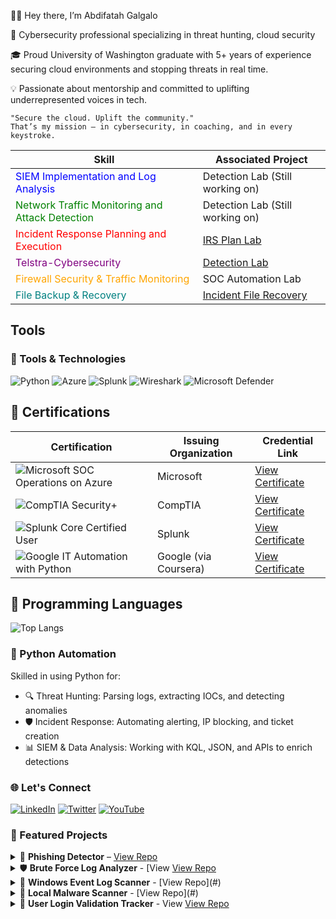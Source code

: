 👋🏾 Hey there, I’m Abdifatah Galgalo

🔐 Cybersecurity professional specializing in threat hunting, cloud security

🎓 Proud University of Washington graduate with 5+ years of experience securing cloud environments and stopping threats in real time.

💡 Passionate about mentorship and committed to uplifting underrepresented voices in tech.

	"Secure the cloud. Uplift the community."
	That’s my mission — in cybersecurity, in coaching, and in every keystroke.


| **Skill**                                         | **Associated Project**                                   |
|-------------------------------------------------|---------------------------------------------------------|
| <font color="blue">SIEM Implementation and Log Analysis</font>          | Detection Lab (Still working on)                       |
| <font color="green">Network Traffic Monitoring and Attack Detection</font>| Detection Lab (Still working on)                       |
| <font color="red">Incident Response Planning and Execution</font>      | [IRS Plan Lab](https://medium.com/p/43a41dcbb66a/edit) |
| <font color="purple">Telstra-Cybersecurity</font>                         | [Detection Lab](https://github.com/craig/SpringCore0day/blob/main/exp.py) |
| <font color="orange">Firewall Security & Traffic Monitoring</font>        | SOC Automation Lab                                     |
| <font color="teal">File Backup & Recovery</font>                        | [Incident File Recovery](https://www.youtube.com/@143abdifatah) |

## Tools
### 🔧 Tools & Technologies

![Python](https://img.shields.io/badge/Python-3776AB?style=for-the-badge&logo=python&logoColor=white)
![Azure](https://img.shields.io/badge/Azure-0078D4?style=for-the-badge&logo=microsoft-azure&logoColor=white)
![Splunk](https://img.shields.io/badge/Splunk-000000?style=for-the-badge&logo=splunk&logoColor=white)
![Wireshark](https://img.shields.io/badge/Wireshark-1679A7?style=for-the-badge&logo=wireshark&logoColor=white)
![Microsoft Defender](https://img.shields.io/badge/Microsoft_Defender_for_Endpoint-00A4EF?style=for-the-badge&logo=microsoft&logoColor=white)

## 🏅 Certifications

| Certification | Issuing Organization | Credential Link |
|---------------|----------------------|-----------------|
| ![Microsoft SOC Operations on Azure](https://img.shields.io/badge/Microsoft_SOC_Operations_on_Azure-0078D4?style=flat-square&logo=microsoft-azure&logoColor=white) | Microsoft | [View Certificate](https://www.credly.com/badges/6af246f4-95a0-4110-a219-fd5c5fcdb845/linked_in_profile) |
| ![CompTIA Security+](https://img.shields.io/badge/CompTIA_Security+-ED1C24?style=flat-square&logo=comptia&logoColor=white) | CompTIA | [View Certificate](https://www.credly.com/badges/4fe94342-8df8-4332-b779-1ab959916fb3/linked_in_profile) |
| ![Splunk Core Certified User](https://img.shields.io/badge/Splunk_Core_Certified_User-000000?style=flat-square&logo=splunk&logoColor=white) | Splunk | [View Certificate](https://www.credly.com/badges/6af246f4-95a0-4110-a219-fd5c5fcdb845/linked_in_profile) |
| ![Google IT Automation with Python](https://img.shields.io/badge/Google_IT_Automation_with_Python-34A853?style=flat-square&logo=google&logoColor=white) | Google (via Coursera) | [View Certificate](https://www.coursera.org/account/accomplishments/certificate/S0OMUCSN1A6C) |





## 🧠 Programming Languages


![Top Langs](https://github-readme-stats.vercel.app/api/top-langs/?username=your-github-username&layout=compact&theme=tokyonight&langs_count=8&hide=pythonlanaguae)

### 🐍 Python Automation
Skilled in using Python for:

- 🔍 Threat Hunting: Parsing logs, extracting IOCs, and detecting anomalies  
- 🛡 Incident Response: Automating alerting, IP blocking, and ticket creation  
- 📊 SIEM & Data Analysis: Working with KQL, JSON, and APIs to enrich detections  










### 🌐 Let's Connect

[![LinkedIn](https://img.shields.io/badge/LinkedIn-0077B5?logo=linkedin&style=for-the-badge)](https://www.linkedin.com/in/galgalo/)
[![Twitter](https://img.shields.io/badge/Twitter-1DA1F2?logo=twitter&style=for-the-badge)](https://twitter.com/your-handle)
[![YouTube](https://img.shields.io/badge/YouTube-FF0000?logo=youtube&style=for-the-badge)](https://www.youtube.com/@yourchannel)
















### 📂 Featured Projects

<details> 
<summary>🔎 <strong>Phishing Detector</strong> – <a href="https://github.com/galgalo12/phishing-detector">View Repo</a></summary>

*   🧠 Classifies emails as phishing or legitimate
*   📡 Uses VirusTotal threat intelligence API
*   ⚡ Helps analysts prioritize email threats

</details>

<details> 
<summary>🛡️ <strong>Brute Force Log Analyzer</strong> - [View <a href="https://github.com/galgalo12/phishing-detector">View Repo</a></summary>

*   📊 Scans logs for brute-force login attempts
*   ✉️ Sends alerts via Gmail
*   🔥 Auto-blocks malicious IPs with firewall integration

</details>

<details> 
<summary>📁 <strong>Windows Event Log Scanner</strong> - [View Repo](#)</summary>

*   🔍 Detects malicious events in Windows logs
*   🚨 Flags failed logins, PowerShell abuse, service tampering
*   🛠️ Great for incident response teams

</details>

<details> 
<summary>💾 <strong>Local Malware Scanner</strong> - [View Repo](#)</summary>

*   🧪 Scans Windows files against ClamAV/VirusTotal
*   🧠 Identifies known malware hashes
*   🧱 Supports alerting and suspicious upload checks

</details>

<details> 
<summary>
  👤 <strong>User Login Validation Tracker</strong> - View 
  <a href="https://github.com/galgalo12/Automated-User-Login-Validation-System">View Repo</a>
</summary>


*   📌 Tracks login success and failure events
*   🕵️ Flags logins at odd hours or from new devices
*   🧭 Supports anomaly detection and SOC workflows

</details>




